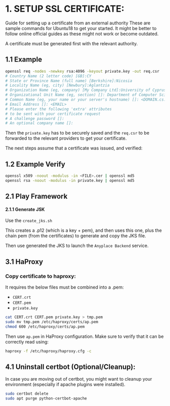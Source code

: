 # 1. SETUP SSL CERTIFICATE:
Guide for setting up a certificate from an external authority
These are sample commands for Ubuntu18 to get your started.
It might be better to follow online official guides as these might not work or become outdated.

A certificate must be generated first with the relevant authority.

## 1.1 Example
```bash
openssl req -nodes -newkey rsa:4096 -keyout private.key -out req.csr
# Country Name (2 letter code) [GB]:CY
# State or Province Name (full name) [Berkshire]:Nicosia
# Locality Name (eg, city) [Newbury]:Aglantzia
# Organization Name (eg, company) [My Company Ltd]:University of Cyprus
# Organizational Unit Name (eg, section) []: Department of Computer Science
# Common Name (eg, your name or your server's hostname) []: <DOMAIN.cs.ucy.ac.cy>
# Email Address []: <EMAIL>
# Please enter the following 'extra' attributes
# to be sent with your certificate request
# A challenge password []:
# An optional company name []:
```

Then the `private.key` has to be securely saved and the `req.csr` to be
forwarded to the relevant providers to get your certificate.

The next steps assume that a certificate was issued, and verified:

## 1.2 Example Verify
```bash
openssl x509 -noout -modulus -in <FILE>.cer | openssl md5
openssl rsa -noout -modulus -in private.key | openssl md5
```

## 2.1 Play Framework


#### 2.1.1 Generate JSK
Use the `create_jks.sh`

This creates a .p12 (which is a key + pem), and then uses this one, plus the chain pem
(from the certificates) to generate and copy the JKS file.

Then use generated the JKS to launch the `Anyplace Backend` service.


## 3.1 HaProxy

### Copy certificate to haproxy:
It requires the below files must be combined into a .pem:
- `CERT.crt`
- `CERT.pem`
- `private.key`


```bash
cat CERT.crt CERT.pem private.key > tmp.pem
sudo mv tmp.pem /etc/haproxy/certs/ap.pem
chmod 600 /etc/haproxy/certs/ap.pem
```

Then use `ap.pem` in HaProxy configuration.
Make sure to verify that it can be correctly read using:
```bash
haproxy -f /etc/haproxy/haproxy.cfg -c

```
## 4.1 Uninstall certbot (Optional/Cleanup):
In case you are moving out of certbot, you might want to cleanup your environment (especially if apache plugins were installed).

```bash
sudo certbot delete
sudo apt purge python-certbot-apache
```

